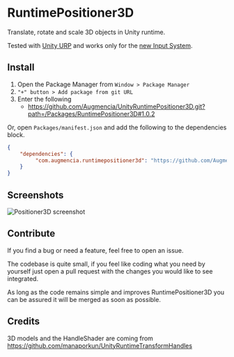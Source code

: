# RuntimePositioner3D

Translate, rotate and scale 3D objects in Unity runtime.

Tested with [Unity URP](https://docs.unity3d.com/6000.0/Documentation/Manual/universal-render-pipeline.html) and works only for the [new Input System](https://docs.unity3d.com/Packages/com.unity.inputsystem@1.14/manual/index.html).

## Install

1. Open the Package Manager from `Window > Package Manager`
2. `"+" button > Add package from git URL`
3. Enter the following
   * https://github.com/Augmencia/UnityRuntimePositioner3D.git?path=/Packages/RuntimePositioner3D#1.0.2

Or, open `Packages/manifest.json` and add the following to the dependencies block.

```json
{
    "dependencies": {
         "com.augmencia.runtimepositioner3d": "https://github.com/Augmencia/UnityRuntimePositioner3D.git?path=/Packages/RuntimePositioner3D#1.0.2"
    }
}
```

## Screenshots

![Positioner3D screenshot](Documents/Positioner3D.jpeg "Positioner3D screenshot")

## Contribute

If you find a bug or need a feature, feel free to open an issue.

The codebase is quite small, if you feel like coding what you need by yourself just open a pull request with the changes you would like to see integrated.

As long as the code remains simple and improves RuntimePositioner3D you can be assured it will be merged as soon as possible.

## Credits

3D models and the HandleShader are coming from https://github.com/manaporkun/UnityRuntimeTransformHandles
